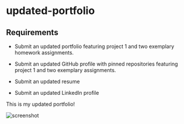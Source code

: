 # updated-portfolio

## Requirements

* Submit an updated portfolio featuring project 1 and two exemplary homework assignments.

* Submit an updated GitHub profile with pinned repositories featuring project 1 and two exemplary assignments.

* Submit an updated resume

* Submit an updated LinkedIn profile

This is my updated portfolio!

![screenshot](https://raw.githubusercontent.com/CalvinEstrada/updated-portfolio/Master/images/Screenshot%202020-12-04%20110358.png)
